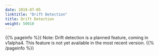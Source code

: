 ```yaml
---
date: 2019-07-05
linktitle: "Drift Detection"
title: Drift Detection
weight: 50010
---
```


{{% pageinfo %}}
Note: Drift detection is a planned feature, coming in v1alpha4. This feature is not yet available in the most recent version.
{{% /pageinfo %}}
